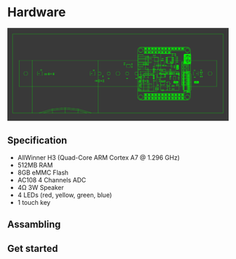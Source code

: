 # Hardware


![](assets/images/speaker_top.png)


## Specification
+ AllWinner H3 (Quad-Core ARM Cortex A7 @ 1.296 GHz)
+ 512MB RAM
+ 8GB eMMC Flash
+ AC108 4 Channels ADC
+ 4Ω 3W Speaker
+ 4 LEDs (red, yellow, green, blue)
+ 1 touch key

## Assambling

## Get started
